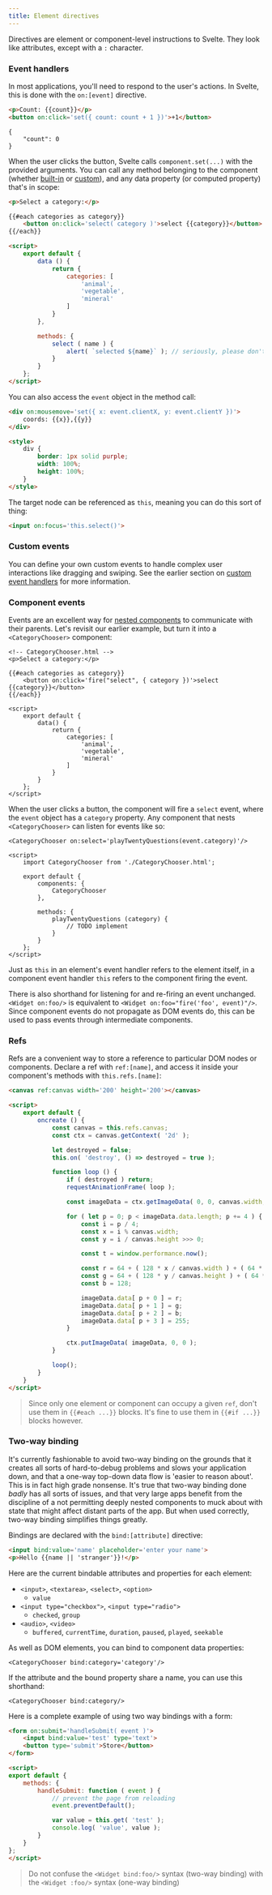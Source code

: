 ```yaml
---
title: Element directives
---
```


Directives are element or component-level instructions to Svelte. They look like attributes, except with a `:` character.

### Event handlers

In most applications, you'll need to respond to the user's actions. In Svelte, this is done with the `on:[event]` directive.

```html
<p>Count: {{count}}</p>
<button on:click='set({ count: count + 1 })'>+1</button>
```

```hidden-data
{
	"count": 0
}
```

When the user clicks the button, Svelte calls `component.set(...)` with the provided arguments. You can call any method belonging to the component (whether [built-in](#component-api) or [custom](#custom-methods)), and any data property (or computed property) that's in scope:

```html
<p>Select a category:</p>

{{#each categories as category}}
	<button on:click='select( category )'>select {{category}}</button>
{{/each}}

<script>
	export default {
		data () {
			return {
				categories: [
					'animal',
					'vegetable',
					'mineral'
				]
			}
		},

		methods: {
			select ( name ) {
				alert( `selected ${name}` ); // seriously, please don't do this
			}
		}
	};
</script>
```

You can also access the `event` object in the method call:

```html
<div on:mousemove='set({ x: event.clientX, y: event.clientY })'>
	coords: {{x}},{{y}}
</div>

<style>
	div {
		border: 1px solid purple;
		width: 100%;
		height: 100%;
	}
</style>
```

The target node can be referenced as `this`, meaning you can do this sort of thing:

```html
<input on:focus='this.select()'>
```

### Custom events

You can define your own custom events to handle complex user interactions like dragging and swiping. See the earlier section on [custom event handlers](#custom-event-handlers) for more information.

### Component events

Events are an excellent way for [nested components](#nested-components) to communicate with their parents. Let's revisit our earlier example, but turn it into a `<CategoryChooser>` component:

```html-no-repl
<!-- CategoryChooser.html -->
<p>Select a category:</p>

{{#each categories as category}}
	<button on:click='fire("select", { category })'>select {{category}}</button>
{{/each}}

<script>
	export default {
		data() {
			return {
				categories: [
					'animal',
					'vegetable',
					'mineral'
				]
			}
		}
	};
</script>
```

When the user clicks a button, the component will fire a `select` event, where the `event` object has a `category` property. Any component that nests `<CategoryChooser>` can listen for events like so:

```html-no-repl
<CategoryChooser on:select='playTwentyQuestions(event.category)'/>

<script>
	import CategoryChooser from './CategoryChooser.html';

	export default {
		components: {
			CategoryChooser
		},

		methods: {
			playTwentyQuestions (category) {
				// TODO implement
			}
		}
	};
</script>
```

Just as `this` in an element's event handler refers to the element itself, in a component event handler `this` refers to the component firing the event.

There is also shorthand for listening for and re-firing an event unchanged. `<Widget on:foo/>` is equivalent to `<Widget on:foo="fire('foo', event)"/>`. Since component events do not propagate as DOM events do, this can be used to pass events through intermediate components.


### Refs

Refs are a convenient way to store a reference to particular DOM nodes or components. Declare a ref with `ref:[name]`, and access it inside your component's methods with `this.refs.[name]`:

```html
<canvas ref:canvas width='200' height='200'></canvas>

<script>
	export default {
		oncreate () {
			const canvas = this.refs.canvas;
			const ctx = canvas.getContext( '2d' );

			let destroyed = false;
			this.on( 'destroy', () => destroyed = true );

			function loop () {
				if ( destroyed ) return;
				requestAnimationFrame( loop );

				const imageData = ctx.getImageData( 0, 0, canvas.width, canvas.height );

				for ( let p = 0; p < imageData.data.length; p += 4 ) {
					const i = p / 4;
					const x = i % canvas.width;
					const y = i / canvas.height >>> 0;

					const t = window.performance.now();

					const r = 64 + ( 128 * x / canvas.width ) + ( 64 * Math.sin( t / 1000 ) );
					const g = 64 + ( 128 * y / canvas.height ) + ( 64 * Math.cos( t / 1000 ) );
					const b = 128;

					imageData.data[ p + 0 ] = r;
					imageData.data[ p + 1 ] = g;
					imageData.data[ p + 2 ] = b;
					imageData.data[ p + 3 ] = 255;
				}

				ctx.putImageData( imageData, 0, 0 );
			}

			loop();
		}
	}
</script>
```

> Since only one element or component can occupy a given `ref`, don't use them in `{{#each ...}}` blocks. It's fine to use them in `{{#if ...}}` blocks however.


### Two-way binding

It's currently fashionable to avoid two-way binding on the grounds that it creates all sorts of hard-to-debug problems and slows your application down, and that a one-way top-down data flow is 'easier to reason about'. This is in fact high grade nonsense. It's true that two-way binding done *badly* has all sorts of issues, and that very large apps benefit from the discipline of a not permitting deeply nested components to muck about with state that might affect distant parts of the app. But when used correctly, two-way binding simplifies things greatly.

Bindings are declared with the `bind:[attribute]` directive:

```html
<input bind:value='name' placeholder='enter your name'>
<p>Hello {{name || 'stranger'}}!</p>
```

Here are the current bindable attributes and properties for each element:

- `<input>`, `<textarea>`, `<select>`, `<option>`
	- `value`
- `<input type="checkbox">`, `<input type="radio">`
	- `checked`, `group`
- `<audio>`, `<video>`
	- `buffered`, `currentTime`, `duration`, `paused`, `played`, `seekable`

As well as DOM elements, you can bind to component data properties:

```html-no-repl
<CategoryChooser bind:category='category'/>
```

If the attribute and the bound property share a name, you can use this shorthand:

```html-no-repl
<CategoryChooser bind:category/>
```

Here is a complete example of using two way bindings with a form:

```html
<form on:submit='handleSubmit( event )'>
	<input bind:value='test' type='text'>
	<button type='submit'>Store</button>
</form>

<script>
export default {
	methods: {
		handleSubmit: function ( event ) {
			// prevent the page from reloading
			event.preventDefault();

			var value = this.get( 'test' );
			console.log( 'value', value );
		}
	}
};
</script>
```

> Do not confuse the `<Widget bind:foo/>` syntax (two-way binding) with the `<Widget :foo/>` syntax (one-way binding)

